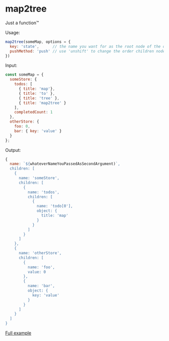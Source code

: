 map2tree
=========================
Just a function™

Usage:


```javascript
map2tree(someMap, options = {
  key: 'state',      // the name you want for as the root node of the output tree
  pushMethod: 'push' // use 'unshift' to change the order children nodes are added
})
```

Input:

```javascript
const someMap = {
  someStore: {
    todos: [
      { title: 'map'},
      { title: 'to' },
      { title: 'tree' },
      { title: 'map2tree' }
    ],
    completedCount: 1
  },
  otherStore: {
    foo: 0,
    bar: { key: 'value' }
  }
};
```

Output:

```javascript
{
  name: `${whateverNameYouPassedAsSecondArgument)`,
  children: [
    {
      name: 'someStore',
      children: [
        {
          name: 'todos',
          children: [
            {
              name: 'todo[0'],
              object: {
                title: 'map'
              }
            }
          ]
        }
      ]
    },
    {
      name: 'otherStore',
      children: [
        {
          name: 'foo',
          value: 0
        },
        {
          name: 'bar',
          object: {
            key: 'value'
          }
        }
      ]
    }
  ]
}
```

[Full example](https://github.com/romseguy/map2tree/blob/master/examples/simple/index.js)
